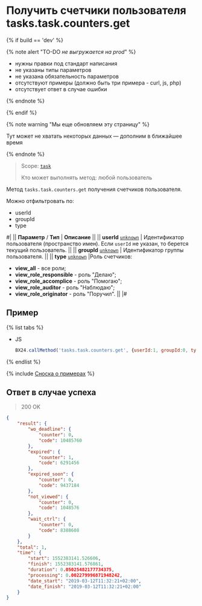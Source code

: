 # Получить счетчики пользователя tasks.task.counters.get

{% if build == 'dev' %}

{% note alert "TO-DO _не выгружается на prod_" %}

- нужны правки под стандарт написания
- не указаны типы параметров
- не указана обязательность параметров
- отсутствуют примеры (должно быть три примера - curl, js, php)
- отсутствует ответ в случае ошибки
 
{% endnote %}

{% endif %}

{% note warning "Мы еще обновляем эту страницу" %}

Тут может не хватать некоторых данных — дополним в ближайшее время

{% endnote %}

> Scope: [`task`](../scopes/permissions.md)
>
> Кто может выполнять метод: любой пользователь

Метод `tasks.task.counters.get` получения счетчиков пользователя.

Можно отфильтровать по:
- userId
- groupId
- type

#|
|| **Параметр** / **Тип** | **Описание** ||
|| **userId**
[`unknown`](../data-types.md) | Идентификатор пользователя (пространство имен). Если `userId` не указан, то берется текущий пользователь. ||
|| **groupId**
[`unknown`](../data-types.md) | Идентификатор группы пользователя. ||
|| **type**
[`unknown`](../data-types.md) |Роль счетчиков: 
- **view_all** - все роли; 
- **view_role_responsible** - роль "Делаю"; 
- **view_role_accomplice** - роль "Помогаю"; 
- **view_role_auditor** - роль "Наблюдаю"; 
- **view_role_originator** - роль "Поручил". 
||
|#

## Пример

{% list tabs %}

- JS

    ```js
    BX24.callMethod('tasks.task.counters.get', {userId:1, groupId:0, type:'view_all'}, (res)=>{console.log(res.answer.result);});
    ```

{% endlist %}

{% include [Сноска о примерах](../../_includes/examples.md) %}

## Ответ в случае успеха

> 200 OK

```json
{
    "result": {
        "wo_deadline": {
            "counter": 0,
            "code": 10485760
        },
        "expired": {
            "counter": 1,
            "code": 6291456
        },
        "expired_soon": {
            "counter": 0,
            "code": 9437184
        },
        "not_viewed": {
            "counter": 0,
            "code": 1048576
        },
        "wait_ctrl": {
            "counter": 0,
            "code": 8388608
        }
    },
    "total": 1,
    "time": {
        "start": 1552383141.526606,
        "finish": 1552383141.576861,
        "duration": 0.05025482177734375,
        "processing": 0.002279996871948242,
        "date_start": "2019-03-12T11:32:21+02:00",
        "date_finish": "2019-03-12T11:32:21+02:00"
    }
}
```